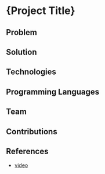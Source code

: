 # {Project Title}

## Problem

## Solution

## Technologies

## Programming Languages

## Team

## Contributions

## References
* [video](https://www.vimeo.com)